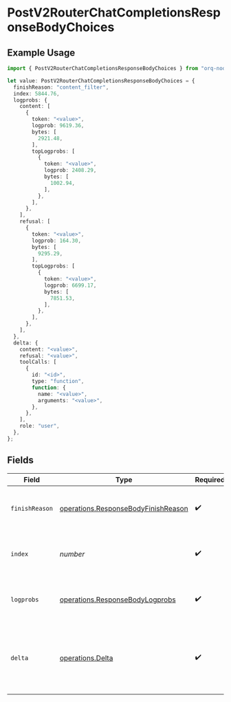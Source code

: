 # PostV2RouterChatCompletionsResponseBodyChoices

## Example Usage

```typescript
import { PostV2RouterChatCompletionsResponseBodyChoices } from "orq-node-client/models/operations";

let value: PostV2RouterChatCompletionsResponseBodyChoices = {
  finishReason: "content_filter",
  index: 5844.76,
  logprobs: {
    content: [
      {
        token: "<value>",
        logprob: 9619.36,
        bytes: [
          2921.48,
        ],
        topLogprobs: [
          {
            token: "<value>",
            logprob: 2408.29,
            bytes: [
              1002.94,
            ],
          },
        ],
      },
    ],
    refusal: [
      {
        token: "<value>",
        logprob: 164.30,
        bytes: [
          9295.29,
        ],
        topLogprobs: [
          {
            token: "<value>",
            logprob: 6699.17,
            bytes: [
              7851.53,
            ],
          },
        ],
      },
    ],
  },
  delta: {
    content: "<value>",
    refusal: "<value>",
    toolCalls: [
      {
        id: "<id>",
        type: "function",
        function: {
          name: "<value>",
          arguments: "<value>",
        },
      },
    ],
    role: "user",
  },
};
```

## Fields

| Field                                                                                      | Type                                                                                       | Required                                                                                   | Description                                                                                |
| ------------------------------------------------------------------------------------------ | ------------------------------------------------------------------------------------------ | ------------------------------------------------------------------------------------------ | ------------------------------------------------------------------------------------------ |
| `finishReason`                                                                             | [operations.ResponseBodyFinishReason](../../models/operations/responsebodyfinishreason.md) | :heavy_check_mark:                                                                         | The reason the model stopped generating tokens.                                            |
| `index`                                                                                    | *number*                                                                                   | :heavy_check_mark:                                                                         | The index of the choice in the list of choices.                                            |
| `logprobs`                                                                                 | [operations.ResponseBodyLogprobs](../../models/operations/responsebodylogprobs.md)         | :heavy_check_mark:                                                                         | Log probability information for the choice.                                                |
| `delta`                                                                                    | [operations.Delta](../../models/operations/delta.md)                                       | :heavy_check_mark:                                                                         | A chat completion delta generated by streamed model responses.                             |